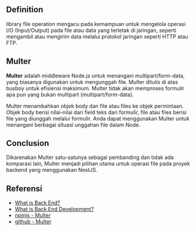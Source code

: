 ## Definition

library file operation mengacu pada kemampuan untuk mengelola operasi I/O (Input/Output) pada file atau data yang terletak di jaringan, seperti mengambil atau mengirim data melalui protokol jaringan seperti HTTP atau FTP.

## Multer

**Multer** adalah middleware Node.js untuk menangani multipart/form-data, yang biasanya digunakan untuk mengunggah file. Multer ditulis di atas busboy untuk efisiensi maksimum. Multer tidak akan memproses formulir apa pun yang bukan multipart (multipart/form-data).

Multer menambahkan objek body dan file atau files ke objek permintaan. Objek body berisi nilai-nilai dari field teks dari formulir, file atau files berisi file yang diunggah melalui formulir. Anda dapat menggunakan Multer untuk menangani berbagai situasi unggahan file dalam Node.

## Conclusion

Dikarenakan Multer satu-satunya sebagai pembanding dan tidak ada komparasi lain, Multer menjadi pilihan utama untuk operasi file pada proyek backend yang menggunakan NestJS.

## Referensi

- [What is Back End?](https://www.codecademy.com/resources/blog/what-is-back-end/)
- [What is Back End Development?](https://builtin.com/software-engineering-perspectives/back-end-development)
- [npmjs - Multer](https://www.npmjs.com/package/multer)
- [github - Multer](https://github.com/expressjs/multer)
